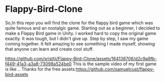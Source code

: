# Flappy-Bird-Clone

So,In this repo you will find the clone for the flappy bird game which was quite famous and an nostalgic game.
Starting out as a beginner, I decided to make a Flappy Bird game in Unity. I worked hard to copy the original game exactly. It was tough, but I didn't give up. Step by step, I saw my game coming together. It felt amazing to see something I made myself, showing that anyone can learn and create cool stuff.

https://github.com/sristtii/Flappy-Bird-Clone/assets/164138706/d2c9a8fb-f449-41a3-a3a8-73098a524be0
This is the sample video of my first game is like ..
Thanks for the free assets:https://github.com/samuelcust/flappy-bird-assets
